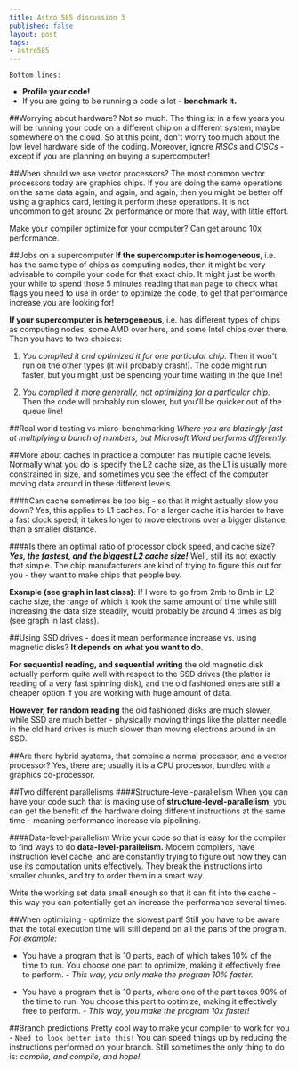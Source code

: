 ```yaml
---
title: Astro 585 discussion 3
published: false
layout: post
tags:
- astro585 
---
```


<code>Bottom lines:</code>

* **Profile your code!**
* If you are going to be running a code a lot - **benchmark it.**

##Worrying about hardware?
Not so much. The thing is: in a few years you will be running your code on a different chip on a different system, maybe somewhere on the cloud. So at this point, don't worry too much about the low level hardware side of the coding. Moreover, ignore _RISCs_ and _CISCs_ - except if you are planning on buying a supercomputer!

##When should we use vector processors?
The most common vector processors today are graphics chips. 
If you are doing the same operations on the same data again, and again, and again, then you might be better off using a graphics card, letting it perform these operations. It is not uncommon to get around 2x performance or more that way, with little effort.

Make your compiler optimize for your computer? 
Can get around 10x performance.

##Jobs on a supercomputer
**If the supercomputer is homogeneous**, i.e. has the same type of chips as computing nodes, then it might be very advisable to compile your code for that exact chip. It might just be worth your while to spend those 5 minutes reading that <code>man</code> page to check what flags you need to use in order to optimize the code, to get that performance increase you are looking for!

**If your supercomputer is heterogeneous**, i.e. has different types of chips as computing nodes, some AMD over here, and some Intel chips over there. Then you have to two choices:

1. _You compiled it and optimized it for one particular chip._ Then it won't run on the other types (it will probably crash!). The code might run faster, but you might just be spending your time waiting in the que line!

2. _You compiled it more generally, not optimizing for a particular chip._ Then the code will probably run slower, but you'll be quicker out of the queue line!


##Real world testing vs micro-benchmarking
_Where you are blazingly fast at multiplying a bunch of numbers, but Microsoft Word performs differently._








##More about caches
In practice a computer has multiple cache levels.
Normally what you do is specify the L2 cache size, as the L1 is usually more constrained in size, and sometimes you see the effect of the computer moving data around in these different levels.

####Can cache sometimes be too big - so that it might actually slow you down?
Yes, this applies to L1 caches. For a larger cache it is harder to have a fast clock speed; it takes longer to move electrons over a bigger distance, than a smaller distance.

####Is there an optimal ratio of processor clock speed, and cache size?
**_Yes, the fastest, and the biggest L2 cache size!_** Well, still its not exactly that simple. The chip manufacturers are kind of trying to figure this out for you - they want to make chips that people buy. 

**Example (see graph in last class)**:
If I were to go from 2mb to 8mb in L2 cache size, the range of which it took the same amount of time while still increasing the data size steadily, would probably be around 4 times as big (see graph in last class).


##Using SSD drives - does it mean performance increase vs. using magnetic disks?
**It depends on what you want to do.** 

<b>For sequential reading, and sequential writing</b> the old magnetic disk actually perform quite well with respect to the SSD drives (the platter is reading of a very fast spinning disk), and the old fashioned ones are still a cheaper option if you are working with huge amount of data.

<b>However, for random reading</b> the old fashioned disks are much slower, while SSD are much better - physically moving things like the platter needle in the old hard drives is much slower than moving electrons around in an SSD.

##Are there hybrid systems, that combine a normal processor, and a vector processor?
Yes, there are; usually it is a CPU processor, bundled with a graphics co-processor.

##Two different parallelisms
####Structure-level-parallelism
When you can have your code such that is making use of __structure-level-parallelism__; you can get the benefit of the hardware doing different instructions at the same time - meaning performance increase via pipelining.

####Data-level-parallelism
Write your code so that is easy for the compiler to find ways to do **data-level-parallelism.**
Modern compilers, have instruction level cache, and are constantly trying to figure out how they can use its computation units effectively. They break the instructions into smaller chunks, and try to order them in a smart way.

Write the working set data small enough so that it can fit into the cache - this way you can potentially get an increase the performance several times.

##When optimizing - optimize the slowest part!
Still you have to be aware that the total execution time will still depend on all the parts of the program. _For example:_

* You have a program that is 10 parts, each of which takes 10% of the time to run. You choose one part to optimize, making it effectively free to perform. - _This way, you only make the program 10% faster._

* You have a program that is 10 parts, where one of the part takes 90% of the time to run. You choose this part to optimize, making it effectively free to perform. - _This way, you make the program 10x faster!_

##Branch predictions
Pretty cool way to make your compiler to work for you - <code>Need to look better into this!</code>
You can speed things up by reducing the instructions performed on your branch.
Still sometimes the only thing to do is: _compile, and compile, and hope!_
